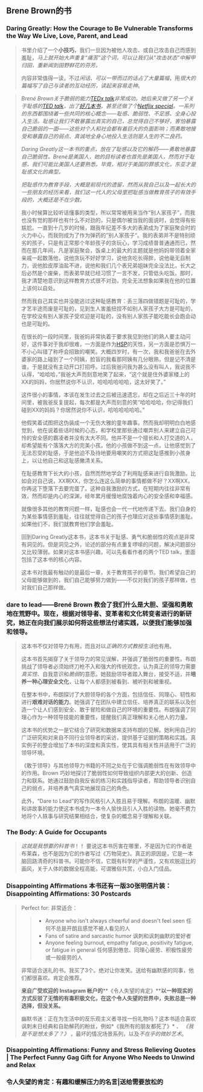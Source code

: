 ## Brene Brown的书

### Daring Greatly: How the Courage to Be Vulnerable Transforms the Way We Live, Love, Parent, and Lead

> 书里介绍了一个**小技巧**，我们一旦因为被他人攻击、或自己攻击自己而感到羞耻，*马上就开始大声重复“痛苦”这个词，可以让我们从“攻击状态”中解甲归田，重新闻到田野鲜花的芬芳。*
>
> 内容非常值得一读，不过*闲话、可以一带而过的话占了大量篇幅*，用*很大的篇幅写了自己与读者的互动经历，读起来容易走神*。

> *Brené Brown关于脆弱的能力[TEDx talk](https://www.ted.com/talks/brene_brown_the_power_of_vulnerability?language=en)非常成功。她后来又做了另一个关于耻感的[TED talk](https://www.ted.com/talks/brene_brown_listening_to_shame?language=en)，出了[好几本书](https://brenebrown.com/books-audio/)，甚至还做了个[Netflix special](https://www.netflix.com/title/81010166)。一系列的东西都围绕着一些共同的核心概念——耻感、脆弱性、不足感、全身心投入生活。耻感让我们不敢暴露出真实的自己，总觉得自己不够好，害怕暴露自己脆弱的一面——这些对个人和社会都有着巨大的负面影响；而勇敢地接受和暴露自己的弱点、真诚地全身心地投入生活则是人生的不二良药。* 
>
> *Daring Greatly这一本书的重点，放在了耻感以及它的解药——勇敢地暴露自己脆弱性。Brené是美国人，她的目标读者也首先是美国人，然而对于耻感，我们可能比美国人还要熟悉。毕竟，相对于美国的罪感文化，东亚才是耻感文化的典型。* 
>
> *把耻感作为教育手段，大概是前现代的遗留，然而从我自己以及一起长大的一些朋友的经历来看，我们这一代人的父母里把耻感当做教育孩子的有效手段的，大概还是不在少数。*
>
> 我小时候算比较听话懂事的类型，所以常常被用来当作“别人家孩子”，而我也没有觉的那样也有什么不对劲的，只是偶尔被当我的面说时，会觉得有些尴尬。一直到十几岁的时候，跟我年纪差不多大的表弟成为了家庭聚会时的火力中心，而我则成为了作为弹药的”别人家孩子“。我的表弟并不是特别顽劣的孩子，只是有正常那个年龄孩子的贪玩心，学习成绩普普通通而已，然而在那几年间，凡是家庭聚会，饭桌上的最大的主题就是他妈妈带领着全家亲戚一起数落他，说他贪玩不好好学习，说他贪吃长得胖，说他毫无自制力，说他脸皮厚油盐不进，说他和我们几个表兄弟姐妹完全没法比，长大之后必然是个废柴，而表弟早就已经习惯了一言不发，只管低头吃饭。那时，我才清楚地意识到这样教育方式很不对劲，完全无法想象如果我在他的位置上该何以自处。 
>
> 然而我自己其实也并没能逃过这种耻感教育：丢三落四做错题是可耻的，学才艺半途而废是可耻的，见到生人害羞扭捏不如别人家孩子大方是可耻的，在学校没有别人家孩子受欢迎是可耻的，没有别人家孩子能吃能长会跑会动也是可耻的。 
>
> 在很长的一段时间里，我爸妈非常执着于要求我见到他们的熟人要主动问好，这件事对于我却很难，一方面是作为[HSP](https://www.douban.com/people/1710549/status/2203076960/)的天性，另一方面是恐惧万一不小心叫错了称呼会招致的嘲笑。大概四岁时，有一次，我和我爸爸在去外婆家的路上碰到了一个阿姨，脸盲的我看那阿姨有几分眼熟，但是记不清是谁，于是就没有主动开口打招呼。过后我爸问我为甚么没有叫人，我说我不认得，“哈哈哈，”我爸大声而刻意地笑了起来，“这个就是住外婆家楼上的XX的妈妈，你居然说你不认识，哈哈哈哈哈哈，这太好笑了。” 
>
> 这件很小的事情，本该在发生过去之后被迅速遗忘，却在之后近三十年的时间里，被我爸反复提起，每次都是大声而刻意的笑“哈哈哈哈，你记得我们碰到XX的妈妈？你居然说你不认识，哈哈哈哈哈哈。” 
>
> 他假笑着试图把这伪装成一个无伤大雅的童年趣事。然而我却明明白白地感觉到，他在说着些话时候的心态，和学校里那些通过嘲弄别人来建立自己可怜的安全感的霸凌者并没有太大不同。他并不是一个擅长和人打交道的人，却希望能有个落落大方的完美小孩，他的小孩做不到这一点，让他感觉到了无法忍受的耻感，于是他迫不及待地要用嘲笑的方式把这耻感推到小孩身上，以让他自己和这耻感撇清关系。 
>
> 在耻感教育下长大的小孩，自然而然地学会了利用耻感来进行自我激励。比如会对自己说，XX啊XX，你怎么连这么简单的事情都做不好？XX啊XX，你再这下堕落下去要完蛋了。这种自我激励的方式，在短期内往往非常有效，然而却是内心的深渊，经年累月缓慢地腐蚀着内心的安全感和幸福感。 
>
> 就像很多其他的教育问题一样，耻感也会一代一代地传递下去。我们自身的为某些事情感到羞耻，往往就觉得自己的孩子也理应对这些事情感到羞耻。如果他们不，我们就教育他们学会羞耻。 
>
> 回到Daring Greatly这本书，这本书关于耻感、勇气和脆弱性的观点是非常有洞见的。但是洞见之外，论述的部分有点重复啰嗦的问题，解决问题部分又比较薄弱。如果对这本书感兴趣，可以先看看作者的两个TED talk，里面包括了这本书的核心内容。
>
> 这本书对我最有触动的是最后一章，关于教育孩子的章节。我们希望自己的父母能够做到的，我们自己能够努力做到——不仅对我们的孩子那样做，也对我们自己那样做。 

### dare to lead——**Brené Brown 教会了我们什么是大胆、坚强和勇敢地在荒野中。现在，根据对领导者、变革者和文化转变者进行的新研究，她正在向我们展示如何将这些想法付诸实践，以便我们能够加强和领导。**

> 这本书不仅对领导力有用，而且对以*正确的方式教授生活*也有用。
>
> 这本书首先揭穿了关于领导力的常见误解，并强调了脆弱性的重要性。布朗挑战了领导者必须始终刀枪不入和强大的传统观念，认为真正的领导力需要*真实性*、自我意识和*脆弱*的意愿。她鼓励领导者踏入舞台，接受不适，并**培养一种心理安全文化**，让每个人都感到被看到、被听到和被重视。
>
> 在整本书中，布朗探讨了大胆领导的各个方面，包括信任、同理心、韧性和进行**艰难对话的能力**。她强调了在团队中建立信任、培养真正的联系以及创造一个让人们感到安全、敢于冒险和做自己的环境的重要性。布朗强调了同理心作为一种领导技能的重要性，提醒我们真正理解和关心他人的力量。
>
> 这本书的优势之一是它结合了研究和数据来支持布朗的见解。她利用自己的广泛研究和对来自不同行业领导者的采访，提供基于证据的策略和实践。真实例子的整合增加了本书的深度和真实性，使其具有相关性并适用于广泛的领导环境。
>
> 《敢于领导》与其他领导力书籍的不同之处在于它强调脆弱性在有效领导中的作用。Brown 巧妙地探讨了脆弱性如何导致组织内部更大的创新、创造力和联系。她通过鼓励自我反省的练习和实践指导读者，帮助领导者识别自己的弱点，并培养勇气真实地展现自己的角色。
>
> 此外，“Dare to Lead”的写作风格引人入胜且易于理解。布朗的温暖、幽默和讲故事的能力使这本书成为一本令人愉快且引人入胜的读物。她毫不费力地将个人轶事与研究结果相结合，使复杂的概念易于理解和关联。

### The Body: A Guide for Occupants 

> *这就是我想要的科普书*！！ 要说这本书厉害在哪里，不是因为它的作者是布莱森，也不是因为它的作者写过《万物简史》。真正的原因是，它是一本脑回路清奇的科普书。可能你不信，它既有科学的严谨性，又有欢脱逗比的画风，关于人体的数据全程高能，可谓雅俗共赏，小白入门佳品。

### Disappointing Affirmations 本书还有一版30张明信片装：Disappointing Affirmations: 30 Postcards 

> Perfect for:  非常适合：
>
> > - Anyone who isn't always cheerful and doesn't feel seen
> >   任何不总是开朗且感觉不被人看见的人
> > - Fans of satire and sarcastic humor 
> >   讽刺和讽刺幽默的爱好者
> > - Anyone feeling burnout, empathy fatigue, positivity fatigue, or fatigue in general 
> >   任何感到倦怠、同理心疲劳、积极性疲劳或一般疲劳的人
>
> 非常适合送礼的书。我买了3个。绝对让你发笑。送给有幽默感的同事，他们都很喜欢。肯定会推荐。
>
> **来自广受欢迎的 Instagram 帐户的****《令人失望的肯定》****以一种现实的方式反驳了无情的有毒积极文化，在这个令人失望的世界中，失败总是一种选择，但没关系。**
>
> 幽默书迷：正在为生活中的反乐观主义者寻找一份礼物吗？这本书适合喜欢讽刺末日经典和自助解药的粉丝，例如*《我所有的朋友都死了》* 、 *《我是不是想太多了？》* ，最坏的情况场景系列，以及*不在乎的微妙艺术*。
>
> 

### Disappointing Affirmations: Funny and Stress Relieving Quotes | The Perfect Funny Gag Gift for Anyone Who Needs to Unwind and Relax

### 令人失望的肯定：有趣和缓解压力的名言|送给需要放松的

### 